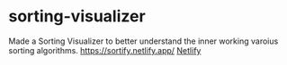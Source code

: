 # sorting-visualizer
Made a Sorting Visualizer to better understand the inner working varoius sorting algorithms.
https://sortify.netlify.app/
[Netlify](https://sortify.netlify.app/)
